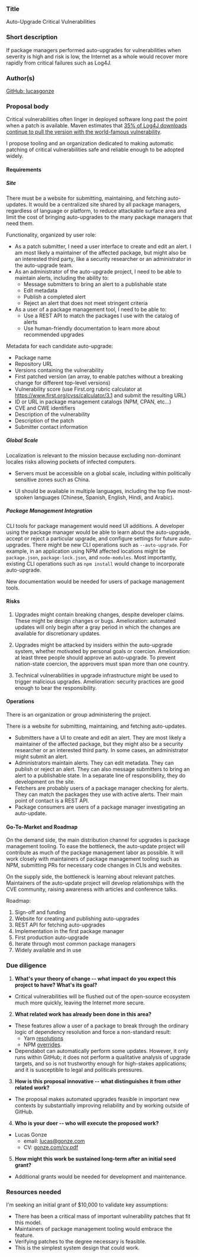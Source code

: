 ### Title

<!-- A short, pithy title for the proposal. -->
Auto-Upgrade Critical Vulnerabilities

### Short description

<!-- A short, one-sentence description of the proposal. -->
If package managers performed auto-upgrades for vulnerabilities when severity is high and risk is low, the Internet as a whole would recover more rapidly from critical failures such as Log4J.

### Author(s)

<!-- Put your GitHub username(s) here. The proposal author(s) will "own" the proposal and will be able to accept future PRs that change it. -->
[GitHub: lucasgonze](https://github.com/lucasgonze/)

### Proposal body

<!-- Explain your proposal. Add as much as you want, within reason! -->
Critical vulnerabilities often linger in deployed software long past the point when a patch is available. Maven estimates that [35% of Log4J downloads continue to pull the version with the world-famous vulnerability](https://www.sonatype.com/resources/log4j-vulnerability-resource-center?smtNoRedir=1). 

I propose tooling and an organization dedicated to making automatic patching of critical vulnerabilities safe and reliable enough to be adopted widely. 

#### Requirements

##### Site

There must be a website for submitting, maintaining, and fetching auto-updates. It would be a centralized site shared by all package managers, regardless of language or platform, to reduce attackable surface area and limit the cost of bringing auto-upgrades to the many package managers that need them.

Functionality, organized by user role:

- As a patch submitter, I need a user interface to create and edit an alert. I am most likely a maintainer of the affected package, but might also be an interested third party, like a security researcher or an administrator in the auto-upgrade team.
- As an administrator of the auto-upgrade project, I need to be able to maintain alerts, including the ability to:
  - Message submitters to bring an alert to a publishable state 
  - Edit metadata
  - Publish a completed alert
  - Reject an alert that does not meet stringent criteria
- As a user of a package management tool, I need to be able to:
  - Use a REST API to match the packages I use with the catalog of alerts
  - Use human-friendly documentation to learn more about recommended upgrades

Metadata for each candidate auto-upgrade:

* Package name
* Repository URL
* Versions containing the vulnerability
* First patched version (an array, to enable patches without a breaking change for different top-level versions)
* Vulnerability score (use First.org rubric calculator at https://www.first.org/cvss/calculator/3.1 and submit the resulting URL)
* ID or URL in package management catalogs (NPM, CPAN, etc...)
* CVE and CWE identifiers
* Description of the vulnerability
* Description of the patch
* Submitter contact information

##### Global Scale

Localization is relevant to the mission because excluding non-dominant locales risks allowing pockets of infected computers. 

- Servers must be accessible on a global scale, including within politically sensitive zones such as China.

- UI should be available in multiple languages, including the top five most-spoken languages (Chinese, Spanish, English, Hindi, and Arabic). 

##### Package Management Integration

CLI tools for package management would need UI additions. A developer using the package manager would be able to learn about the auto-upgrade, accept or reject a particular upgrade, and configure settings for future auto-upgrades.  There might be new CLI operations such as `--auto-upgrade`. For example, in an application using NPM affected locations might be `package.json`,  `package-lock.json`, and `node-modules`. Most importantly, existing CLI operations such as `npm install` would change to incorporate auto-upgrade. 

New documentation would be needed for users of package management tools.

#### Risks

1. Upgrades might contain breaking changes, despite developer claims. These might be design changes or bugs. Amelioration: automated updates will only begin after a gray period in which the changes are available for discretionary updates.

2. Upgrades might be attacked by insiders within the auto-upgrade system, whether motivated by personal goals or coercion. Amelioration: at least three people should approve an auto-upgrade. To prevent nation-state coercion, the approvers must span more than one country.

3. Technical vulnerabilities in upgrade infrastructure might be used to trigger malicious upgrades. Amelioration: security practices are good enough to bear the responsibility.

#### Operations

There is an organization or group administering the project. 

There is a website for submitting, maintaining, and fetching auto-updates.

- Submitters have a UI to create and edit an alert. They are most likely a maintainer of the affected package, but they might also be a security researcher or an interested third party. In some cases, an administrator might submit an alert.
- Administrators maintain alerts. They can edit metadata. They can publish or reject an alert. They can also message submitters to bring an alert to a publishable state. In a separate line of responsibility, they do development on the site.
- Fetchers are probably users of a package manager checking for alerts. They can match the packages they use with active alerts. Their main point of contact is a REST API.
- Package consumers are users of a package manager investigating an auto-update.

#### Go-To-Market and Roadmap

On the demand side, the main distribution channel for upgrades is package management tooling. To ease the bottleneck, the auto-update project will contribute as much of the package management labor as possible. It will work closely with maintainers of package management tooling such as NPM, submitting PRs for necessary code changes in CLIs and websites.

On the supply side, the bottleneck is learning about relevant patches. Maintainers of the auto-update project will develop relationships with the CVE community, raising awareness with articles and conference talks.

Roadmap:
1. Sign-off and funding
2. Website for creating and publishing auto-upgrades
3. REST API for fetching auto-upgrades
4. Implementation in the first package manager
5. First production auto-upgrade
6. Iterate through most common package managers
7. Widely available and in use

### Due diligence

<!-- Please answer the following due diligence questions; it's okay to answer "N/A" if you don't know yet. -->

1. **What's your theory of change -- what impact do you expect this project to have? What's its goal?** <!-- Insert answer here -->
  * Critical vulnerabilities will be flushed out of the open-source ecosystem much more quickly, leaving the Internet more secure. 
2. **What related work has already been done in this area?** <!-- Insert answer here --> 
  * These features allow a user of a package to break through the ordinary logic of dependency resolution and force a non-standard result:
    * Yarn [resolutions](https://github.com/yarnpkg/rfcs/blob/master/implemented/0000-selective-versions-resolutions.md)
    * NPM [overrides](https://medium.com/microsoftazure/how-to-fix-your-security-vulnerabilities-with-npm-override-c4b5be0ab4f6). 
  * Dependabot can automatically perform some updates. However, it only runs within GitHub; it does not perform a qualitative analysis of upgrade targets, and so is not trustworthy enough for high-stakes applications; and it is susceptible to legal and politicals pressures. 
3. **How is this proposal innovative -- what distinguishes it from other related work?** <!-- -->
  * The proposal makes automated upgrades feasible in important new contexts by substantially improving reliability and by working outside of GitHub.  
4. **Who is your doer -- who will execute the proposed work?** <!-- Insert answer here -->
  * Lucas Gonze
    - email: [lucas@gonze.com](mailto:lucas@gonze.com)
    - CV: [gonze.com/cv.pdf](https://gonze.com/tmp/LucasGonze-CV-OSS_virtual_incubator.pdf)
5. **How might this work be sustained long-term after an initial seed grant?** <!-- Insert answer here -->
  * Additional grants would be needed for development and maintenance.

### Resources needed

<!-- What resources are needed (grant money, advisors, expertise, etc.) to realize this proposal? -->

I'm seeking an initial grant of $10,000 to validate key assumptions:

- There has been a critical mass of important vulnerability patches that fit this model.
- Maintainers of package management tooling would embrace the feature.
- Verifying patches to the degree necessary is feasible.
- This is the simplest system design that could work. 

